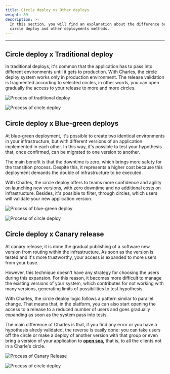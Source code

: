 ```yaml
---
title: Circle deploy vs Other deploys
weight: 89
description: >-
  In this section, you will find an explanation about the difference between
  circle deploy and other deployments methods.
---
```


---

## Circle deploy x Traditional deploy

In traditional deploys, it's common that the application has to pass into different environments until it gets to production. With Charles, the circle deploy system works only in production environment. The release validation is fragmented according to selected circles, in other words, you can open gradually the access to your release to more and more circles.

![Process of traditional deploy ](/docs-charles/deploy-tradicional%20%282%29.png)

![Process of circle deploy](/docs-charles/deploy_em_circulos%20%283%29%20%281%29.png)

## Circle deploy x Blue-green deploys

At blue-green deployment, it's possible to create two identical environments in your infrastructure, but with different versions of an application implemented in each other. In this way, it's possible to test your hypothesis that, once confirmed, can be migrated to one version to another.

The main benefit is that the downtime is zero, which brings more safety for the transition process. Despite this, it represents a higher cost because this deployment demands the double of infrastructure to be executed.

With Charles, the circle deploy offers to teams more confidence and agility on launching new versions, with zero downtime and no additional costs on infrastructure. Besides, it's possible to filter, through circles, which users will validate your new application version.

![Process of blue-green deploy](/docs-charles/blue_green%20%281%29%20%281%29.png)

![Process of circle deploy](/docs-charles/deploy_em_circulos%20%281%29%20%281%29.png)

## Circle deploy x Canary release

At canary release, it is done the gradual publishing of a software new version from routing within the infrastructure. As soon as the version is tested and it's more trustworthy, your access is expanded to more users from your base.

However, this technique doesn't have any strategy for choosing the users during this expansion. For this reason, it becomes more difficult to manage the existing versions of your system, which contributes for not working with many versions, generating limits of possibilities to test hypothesis.

With Charles, the circle deploy logic follows a pattern similar to parallel change. That means that, in the platform, you can also start opening the access to a release to a reduced number of users and goes gradually expanding as soon as the system pass into tests.

The main difference of Charles is that, if you find any error or you have a hypothesis alredy validated, the reverse is easily done: you can take users off the circle or make a deploy of another version with that group or even bring a version of your application to [**open sea**](../../key-concepts#open-sea)**,** that is, to all the clients not in a Charle's circle.

![Process of Canary Release](/docs-charles/deploy_em_circulos_x_canary_releases%20%282%29.png)

![Process of circle deploy](/docs-charles/deploy_em_circulos%20%2810%29.png)

